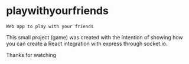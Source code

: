 # playwithyourfriends

`Web app to play with your friends`

This small project (game) was created with the intention of showing how you can create a React integration with express through socket.io.

Thanks for watching
